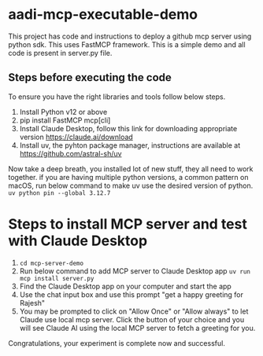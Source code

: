 # aadi-mcp-executable-demo
This project has code and instructions to deploy a github mcp server using python sdk. 
This uses FastMCP framework. This is a simple demo and all code is present in server.py file.

## Steps before executing the code
To ensure you have the right libraries and tools follow below steps.
1. Install Python v12 or above
2. pip install FastMCP mcp[cli]
3. Install Claude Desktop, follow this link for downloading appropriate version https://claude.ai/download
4. Install uv, the pyhton package manager, instructions are available at https://github.com/astral-sh/uv

Now take a deep breath, you installed lot of new stuff, they all need to work together. 
if you are having multiple python versions, a common pattern on macOS, run below command to make 
uv use the desired version of python.
``` uv python pin --global 3.12.7```

# Steps to install MCP server and test with Claude Desktop
1. ```cd mcp-server-demo```
2. Run below command to add MCP server to Claude Desktop app
```uv run mcp install server.py```
3. Find the Claude Desktop app on your computer and start the app
4. Use the chat input box and use this prompt "get a happy greeting for Rajesh"
5. You may be prompted to click on "Allow Once" or "Allow always" to let Claude use local mcp server. Click the button of your choice and you will see Claude AI using the local MCP server to fetch a greeting for you.

Congratulations, your experiment is complete now and successful.


